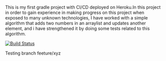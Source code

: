 This is my first gradle project with CI/CD deployed on Heroku.In this project in order to gain experience in making progress on this project when exposed to many unknown technologies, I have worked with a simple algorithm that adds two numbers in an arraylist and updates another element, and i have strengthened it by doing some tests related to this algorithm.

[![Build Status](https://app.travis-ci.com/hikmeterz/HikmetTerzioglu_481_hw1.svg?branch=main)](https://app.travis-ci.com/hikmeterz/HikmetTerzioglu_481_hw1)



Testing branch feeture/xyz